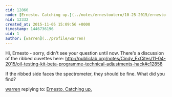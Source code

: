 ```yaml
---
cid: 12860
node: [Ernesto. Catching up.](../notes/ernestootero/10-25-2015/ernesto-catching-up)
nid: 12332
created_at: 2015-11-05 15:09:56 +0000
timestamp: 1446736196
uid: 1
author: [warren](../profile/warren)
---
```


Hi, Ernesto - sorry, didn't see your question until now. There's a discussion of the ribbed cuvettes here: http://publiclab.org/notes/Cindy_ExCites/11-04-2015/oil-testing-kit-beta-programme-technical-adjustments-hack#c12858

If the ribbed side faces the spectrometer, they should be fine. What did you find?

[warren](../profile/warren) replying to: [Ernesto. Catching up.](../notes/ernestootero/10-25-2015/ernesto-catching-up)

